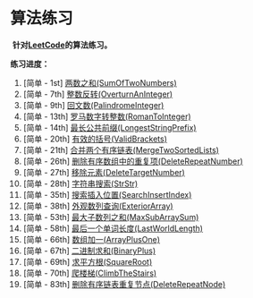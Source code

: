 # 算法练习
​	**针对[LeetCode](https://leetcode-cn.com)的算法练习。**



**练习进度：**

1. [简单 - 1st] [两数之和(SumOfTwoNumbers)](https://leetcode-cn.com/problems/two-sum/)
2. [简单 - 7th] [整数反转(OverturnAnInteger)](https://leetcode-cn.com/problems/reverse-integer/)
3. [简单 - 9th] [回文数(PalindromeInteger)](https://leetcode-cn.com/problems/palindrome-number/)
4. [简单 - 13th] [罗马数字转整数(RomanToInteger)](https://leetcode-cn.com/problems/roman-to-integer/)
5. [简单 - 14th] [最长公共前缀(LongestStringPrefix)](https://leetcode-cn.com/problems/longest-common-prefix/)
6. [简单 - 20th] [有效的括号(ValidBrackets)](https://leetcode-cn.com/problems/valid-parentheses/)
7. [简单 - 21th] [合并两个有序链表(MergeTwoSortedLists)](https://leetcode-cn.com/problems/merge-two-sorted-lists/)
8. [简单 - 26th] [删除有序数组中的重复项(DeleteRepeatNumber)](https://leetcode-cn.com/problems/remove-duplicates-from-sorted-array/)
9. [简单 - 27th] [移除元素(DeleteTargetNumber)](https://leetcode-cn.com/problems/remove-element/)
10. [简单 - 28th] [字符串搜索(StrStr)](https://leetcode-cn.com/problems/implement-strstr/)
11. [简单 - 35th] [搜索插入位置(SearchInsertIndex)](https://leetcode-cn.com/problems/search-insert-position/)
12. [简单 - 38th] [外观数列查询(ExteriorArray)](https://leetcode-cn.com/problems/count-and-say/)
13. [简单 - 53th] [最大子数列之和(MaxSubArraySum)](https://leetcode-cn.com/problems/maximum-subarray/)
14. [简单 - 58th] [最后一个单词长度(LastWorldLength)](https://leetcode-cn.com/problems/length-of-last-word/)
15. [简单 - 66th] [数组加一(ArrayPlusOne)](https://leetcode-cn.com/problems/plus-one/)
16. [简单 - 67th] [二进制求和(BinaryPlus)](https://leetcode-cn.com/problems/add-binary/)
17. [简单 - 69th] [求平方根(SquareRoot)](https://leetcode-cn.com/problems/sqrtx/)
18. [简单 - 70th] [爬楼梯(ClimbTheStairs)](https://leetcode-cn.com/problems/climbing-stairs/)
19. [简单 - 83th] [删除有序链表重复节点(DeleteRepeatNode)](https://leetcode-cn.com/problems/remove-duplicates-from-sorted-list/)





